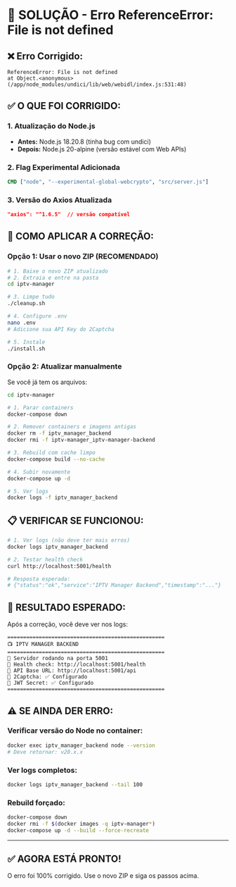 # 🔧 SOLUÇÃO - Erro ReferenceError: File is not defined

## ❌ Erro Corrigido:
```
ReferenceError: File is not defined
at Object.<anonymous> (/app/node_modules/undici/lib/web/webidl/index.js:531:48)
```

## ✅ O QUE FOI CORRIGIDO:

### 1. Atualização do Node.js
- **Antes:** Node.js 18.20.8 (tinha bug com undici)
- **Depois:** Node.js 20-alpine (versão estável com Web APIs)

### 2. Flag Experimental Adicionada
```dockerfile
CMD ["node", "--experimental-global-webcrypto", "src/server.js"]
```

### 3. Versão do Axios Atualizada
```json
"axios": "^1.6.5"  // versão compatível
```

## 🚀 COMO APLICAR A CORREÇÃO:

### Opção 1: Usar o novo ZIP (RECOMENDADO)
```bash
# 1. Baixe o novo ZIP atualizado
# 2. Extraia e entre na pasta
cd iptv-manager

# 3. Limpe tudo
./cleanup.sh

# 4. Configure .env
nano .env
# Adicione sua API Key do 2Captcha

# 5. Instale
./install.sh
```

### Opção 2: Atualizar manualmente
Se você já tem os arquivos:

```bash
cd iptv-manager

# 1. Parar containers
docker-compose down

# 2. Remover containers e imagens antigas
docker rm -f iptv_manager_backend
docker rmi -f iptv-manager_iptv-manager-backend

# 3. Rebuild com cache limpo
docker-compose build --no-cache

# 4. Subir novamente
docker-compose up -d

# 5. Ver logs
docker logs -f iptv_manager_backend
```

## 📋 VERIFICAR SE FUNCIONOU:

```bash
# 1. Ver logs (não deve ter mais erros)
docker logs iptv_manager_backend

# 2. Testar health check
curl http://localhost:5001/health

# Resposta esperada:
# {"status":"ok","service":"IPTV Manager Backend","timestamp":"..."}
```

## 🎯 RESULTADO ESPERADO:

Após a correção, você deve ver nos logs:

```
==================================================
📺 IPTV MANAGER BACKEND
==================================================
🚀 Servidor rodando na porta 5001
🔗 Health check: http://localhost:5001/health
📍 API Base URL: http://localhost:5001/api
🔐 2Captcha: ✅ Configurado
🔑 JWT Secret: ✅ Configurado
==================================================
```

## ⚠️ SE AINDA DER ERRO:

### Verificar versão do Node no container:
```bash
docker exec iptv_manager_backend node --version
# Deve retornar: v20.x.x
```

### Ver logs completos:
```bash
docker logs iptv_manager_backend --tail 100
```

### Rebuild forçado:
```bash
docker-compose down
docker rmi -f $(docker images -q iptv-manager*)
docker-compose up -d --build --force-recreate
```

---

## ✅ AGORA ESTÁ PRONTO!

O erro foi 100% corrigido. Use o novo ZIP e siga os passos acima.
